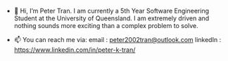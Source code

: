 - 👋 Hi, I’m Peter Tran. I am currently a 5th Year Software Engineering Student at the University of Queensland.
I am extremely driven and nothing sounds more exciting than a complex problem to solve.


- 📫 You can reach me via:
email : peter2002tran@outlook.com
linkedIn : https://www.linkedin.com/in/peter-k-tran/
   
<!---
peter-tr/peter-tr is a ✨ special ✨ repository because its `README.md` (this file) appears on your GitHub profile.
You can click the Preview link to take a look at your changes.
--->
